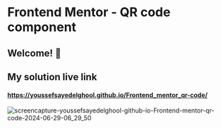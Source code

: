 # Frontend Mentor - QR code component

## Welcome! 👋

## My solution live link
#### https://youssefsayedelghool.github.io/Frontend_mentor_qr-code/

![screencapture-youssefsayedelghool-github-io-Frontend-mentor-qr-code-2024-06-29-06_29_50](https://github.com/YoussefSayedElghool/Frontend_mentor_qr-code/assets/114729678/0c25f5b1-4670-45a4-a46d-bc5983adc59b)
